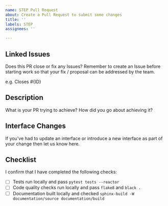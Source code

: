 ```yaml
---
name: STEP Pull Request
about: Create a Pull Request to submit some changes
title: ''
labels: STEP
assignees: ''

---
```


## Linked Issues

Does this PR close or fix any Issues? Remember to create an Issue before starting work so that your fix / proposal can be addressed by the team.

e.g. Closes #{ID}

## Description

What is your PR trying to achieve? How did you go about achieving it?

## Interface Changes

If you've had to update an interface or introduce a new interface as part of your change then let us know here.

## Checklist

I confirm that I have completed the following checks:

- [ ] Tests run locally and pass `pytest tests --reactor`
- [ ] Code quality checks run locally and pass `flake8` and `black .`
- [ ] Documentation built locally and checked `sphinx-build -W documentation/source documentation/build`
